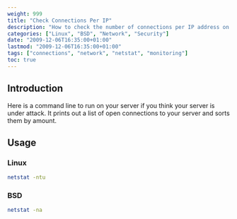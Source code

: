 ```yaml
---
weight: 999
title: "Check Connections Per IP"
description: "How to check the number of connections per IP address on Linux and BSD systems"
categories: ["Linux", "BSD", "Network", "Security"]
date: "2009-12-06T16:35:00+01:00"
lastmod: "2009-12-06T16:35:00+01:00"
tags: ["connections", "network", "netstat", "monitoring"]
toc: true
---
```


## Introduction

Here is a command line to run on your server if you think your server is under attack. It prints out a list of open connections to your server and sorts them by amount.

## Usage

### Linux

```bash
netstat -ntu 
```

### BSD

```bash
netstat -na 
```
